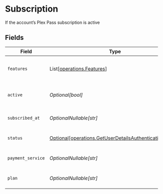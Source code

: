 # Subscription

If the account’s Plex Pass subscription is active


## Fields

| Field                                                                                                                    | Type                                                                                                                     | Required                                                                                                                 | Description                                                                                                              | Example                                                                                                                  |
| ------------------------------------------------------------------------------------------------------------------------ | ------------------------------------------------------------------------------------------------------------------------ | ------------------------------------------------------------------------------------------------------------------------ | ------------------------------------------------------------------------------------------------------------------------ | ------------------------------------------------------------------------------------------------------------------------ |
| `features`                                                                                                               | List[[operations.Features](../../models/operations/features.md)]                                                         | :heavy_minus_sign:                                                                                                       | List of features allowed on your Plex Pass subscription                                                                  |                                                                                                                          |
| `active`                                                                                                                 | *Optional[bool]*                                                                                                         | :heavy_minus_sign:                                                                                                       | If the account's Plex Pass subscription is active                                                                        | true                                                                                                                     |
| `subscribed_at`                                                                                                          | *OptionalNullable[str]*                                                                                                  | :heavy_minus_sign:                                                                                                       | Date the account subscribed to Plex Pass                                                                                 | 2021-04-12T18:21:12Z                                                                                                     |
| `status`                                                                                                                 | [Optional[operations.GetUserDetailsAuthenticationStatus]](../../models/operations/getuserdetailsauthenticationstatus.md) | :heavy_minus_sign:                                                                                                       | String representation of subscriptionActive                                                                              | Inactive                                                                                                                 |
| `payment_service`                                                                                                        | *OptionalNullable[str]*                                                                                                  | :heavy_minus_sign:                                                                                                       | Payment service used for your Plex Pass subscription                                                                     |                                                                                                                          |
| `plan`                                                                                                                   | *OptionalNullable[str]*                                                                                                  | :heavy_minus_sign:                                                                                                       | Name of Plex Pass subscription plan                                                                                      |                                                                                                                          |